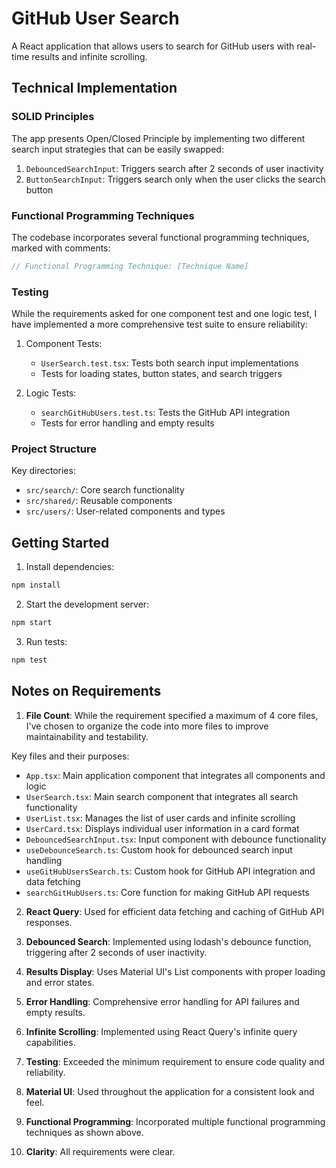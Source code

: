 # GitHub User Search

A React application that allows users to search for GitHub users with real-time results and infinite scrolling.

## Technical Implementation

### SOLID Principles

The app presents Open/Closed Principle by implementing two different search input strategies that can be easily swapped:

1. `DebouncedSearchInput`: Triggers search after 2 seconds of user inactivity
2. `ButtonSearchInput`: Triggers search only when the user clicks the search button

### Functional Programming Techniques

The codebase incorporates several functional programming techniques, marked with comments:
```typescript
// Functional Programming Technique: [Technique Name]
```

### Testing

While the requirements asked for one component test and one logic test, I have implemented a more comprehensive test suite to ensure reliability:

1. Component Tests:
   - `UserSearch.test.tsx`: Tests both search input implementations
   - Tests for loading states, button states, and search triggers

2. Logic Tests:
   - `searchGitHubUsers.test.ts`: Tests the GitHub API integration
   - Tests for error handling and empty results

### Project Structure

Key directories:
- `src/search/`: Core search functionality
- `src/shared/`: Reusable components
- `src/users/`: User-related components and types

## Getting Started

1. Install dependencies:
```bash
npm install
```

2. Start the development server:
```bash
npm start
```

3. Run tests:
```bash
npm test
```

## Notes on Requirements

1. **File Count**: While the requirement specified a maximum of 4 core files, I've chosen to organize the code into more files to improve maintainability and testability.

Key files and their purposes:
- `App.tsx`: Main application component that integrates all components and logic
- `UserSearch.tsx`: Main search component that integrates all search functionality
- `UserList.tsx`: Manages the list of user cards and infinite scrolling
- `UserCard.tsx`: Displays individual user information in a card format
- `DebouncedSearchInput.tsx`: Input component with debounce functionality
- `useDebounceSearch.ts`: Custom hook for debounced search input handling
- `useGitHubUsersSearch.ts`: Custom hook for GitHub API integration and data fetching
- `searchGitHubUsers.ts`: Core function for making GitHub API requests

2. **React Query**: Used for efficient data fetching and caching of GitHub API responses.

3. **Debounced Search**: Implemented using lodash's debounce function, triggering after 2 seconds of user inactivity.

4. **Results Display**: Uses Material UI's List components with proper loading and error states.

5. **Error Handling**: Comprehensive error handling for API failures and empty results.

6. **Infinite Scrolling**: Implemented using React Query's infinite query capabilities.

7. **Testing**: Exceeded the minimum requirement to ensure code quality and reliability.

8. **Material UI**: Used throughout the application for a consistent look and feel.

9. **Functional Programming**: Incorporated multiple functional programming techniques as shown above.

10. **Clarity**: All requirements were clear.
